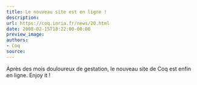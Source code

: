```yaml
---
title: Le nouveau site est en ligne !
description:
url: https://coq.inria.fr/news/20.html
date: 2008-02-15T18:22:00-00:00
preview_image:
authors:
- Coq
source:
---
```



<p>Apr&egrave;s des mois douloureux de gestation, le nouveau site de Coq est
  enfin en ligne. Enjoy it !</p>

 
